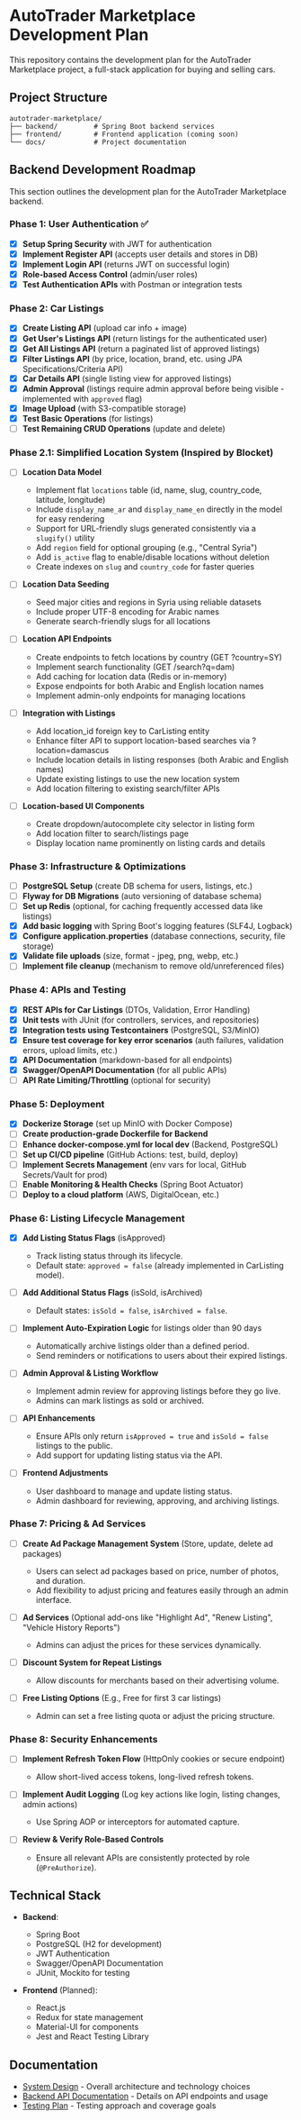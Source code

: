 # AutoTrader Marketplace Development Plan

This repository contains the development plan for the AutoTrader Marketplace project, a full-stack application for buying and selling cars.

## Project Structure

```
autotrader-marketplace/
├── backend/         # Spring Boot backend services
├── frontend/        # Frontend application (coming soon)
└── docs/            # Project documentation
```

## Backend Development Roadmap

This section outlines the development plan for the AutoTrader Marketplace backend.

### Phase 1: User Authentication ✅

- [x] **Setup Spring Security** with JWT for authentication
- [x] **Implement Register API** (accepts user details and stores in DB)
- [x] **Implement Login API** (returns JWT on successful login)
- [x] **Role-based Access Control** (admin/user roles)
- [x] **Test Authentication APIs** with Postman or integration tests

### Phase 2: Car Listings

- [x] **Create Listing API** (upload car info + image)
- [x] **Get User's Listings API** (return listings for the authenticated user)
- [x] **Get All Listings API** (return a paginated list of approved listings)
- [x] **Filter Listings API** (by price, location, brand, etc. using JPA Specifications/Criteria API)
- [x] **Car Details API** (single listing view for approved listings)
- [x] **Admin Approval** (listings require admin approval before being visible - implemented with `approved` flag)
- [x] **Image Upload** (with S3-compatible storage)
- [x] **Test Basic Operations** (for listings)
- [ ] **Test Remaining CRUD Operations** (update and delete)

### Phase 2.1: Simplified Location System (Inspired by Blocket)

- [ ] **Location Data Model**
  - Implement flat `locations` table (id, name, slug, country_code, latitude, longitude)
  - Include `display_name_ar` and `display_name_en` directly in the model for easy rendering
  - Support for URL-friendly slugs generated consistently via a `slugify()` utility
  - Add `region` field for optional grouping (e.g., "Central Syria")
  - Add `is_active` flag to enable/disable locations without deletion
  - Create indexes on `slug` and `country_code` for faster queries

- [ ] **Location Data Seeding**
  - Seed major cities and regions in Syria using reliable datasets
  - Include proper UTF-8 encoding for Arabic names
  - Generate search-friendly slugs for all locations

- [ ] **Location API Endpoints**
  - Create endpoints to fetch locations by country (GET ?country=SY)
  - Implement search functionality (GET /search?q=dam)
  - Add caching for location data (Redis or in-memory)
  - Expose endpoints for both Arabic and English location names
  - Implement admin-only endpoints for managing locations

- [ ] **Integration with Listings**
  - Add location_id foreign key to CarListing entity
  - Enhance filter API to support location-based searches via ?location=damascus
  - Include location details in listing responses (both Arabic and English names)
  - Update existing listings to use the new location system
  - Add location filtering to existing search/filter APIs

- [ ] **Location-based UI Components**
  - Create dropdown/autocomplete city selector in listing form
  - Add location filter to search/listings page
  - Display location name prominently on listing cards and details

### Phase 3: Infrastructure & Optimizations

- [ ] **PostgreSQL Setup** (create DB schema for users, listings, etc.)
- [ ] **Flyway for DB Migrations** (auto versioning of database schema)
- [ ] **Set up Redis** (optional, for caching frequently accessed data like listings)
- [x] **Add basic logging** with Spring Boot's logging features (SLF4J, Logback)
- [x] **Configure application.properties** (database connections, security, file storage)
- [x] **Validate file uploads** (size, format - jpeg, png, webp, etc.)
- [ ] **Implement file cleanup** (mechanism to remove old/unreferenced files)

### Phase 4: APIs and Testing

- [x] **REST APIs for Car Listings** (DTOs, Validation, Error Handling)
- [x] **Unit tests** with JUnit (for controllers, services, and repositories)
- [x] **Integration tests using Testcontainers** (PostgreSQL, S3/MinIO)
- [x] **Ensure test coverage for key error scenarios** (auth failures, validation errors, upload limits, etc.)
- [x] **API Documentation** (markdown-based for all endpoints)
- [x] **Swagger/OpenAPI Documentation** (for all public APIs)
- [ ] **API Rate Limiting/Throttling** (optional for security)

### Phase 5: Deployment

- [x] **Dockerize Storage** (set up MinIO with Docker Compose)
- [ ] **Create production-grade Dockerfile for Backend**
- [ ] **Enhance docker-compose.yml for local dev** (Backend, PostgreSQL)
- [ ] **Set up CI/CD pipeline** (GitHub Actions: test, build, deploy)
- [ ] **Implement Secrets Management** (env vars for local, GitHub Secrets/Vault for prod)
- [ ] **Enable Monitoring & Health Checks** (Spring Boot Actuator)
- [ ] **Deploy to a cloud platform** (AWS, DigitalOcean, etc.)

### Phase 6: Listing Lifecycle Management

- [x] **Add Listing Status Flags** (isApproved)
  - Track listing status through its lifecycle.
  - Default state: `approved = false` (already implemented in CarListing model).
- [ ] **Add Additional Status Flags** (isSold, isArchived)
  - Default states: `isSold = false`, `isArchived = false`.

- [ ] **Implement Auto-Expiration Logic** for listings older than 90 days
  - Automatically archive listings older than a defined period.
  - Send reminders or notifications to users about their expired listings.

- [ ] **Admin Approval & Listing Workflow**
  - Implement admin review for approving listings before they go live.
  - Admins can mark listings as sold or archived.

- [ ] **API Enhancements**
  - Ensure APIs only return `isApproved = true` and `isSold = false` listings to the public.
  - Add support for updating listing status via the API.

- [ ] **Frontend Adjustments**
  - User dashboard to manage and update listing status.
  - Admin dashboard for reviewing, approving, and archiving listings.

### Phase 7: Pricing & Ad Services

- [ ] **Create Ad Package Management System** (Store, update, delete ad packages)
  - Users can select ad packages based on price, number of photos, and duration.
  - Add flexibility to adjust pricing and features easily through an admin interface.

- [ ] **Ad Services** (Optional add-ons like "Highlight Ad", "Renew Listing", "Vehicle History Reports")
  - Admins can adjust the prices for these services dynamically.

- [ ] **Discount System for Repeat Listings**
  - Allow discounts for merchants based on their advertising volume.

- [ ] **Free Listing Options** (E.g., Free for first 3 car listings)
  - Admin can set a free listing quota or adjust the pricing structure.

### Phase 8: Security Enhancements

- [ ] **Implement Refresh Token Flow** (HttpOnly cookies or secure endpoint)
  - Allow short-lived access tokens, long-lived refresh tokens.

- [ ] **Implement Audit Logging** (Log key actions like login, listing changes, admin actions)
  - Use Spring AOP or interceptors for automated capture.

- [ ] **Review & Verify Role-Based Controls**
  - Ensure all relevant APIs are consistently protected by role (`@PreAuthorize`).

## Technical Stack

- **Backend**: 
  - Spring Boot
  - PostgreSQL (H2 for development)
  - JWT Authentication
  - Swagger/OpenAPI Documentation
  - JUnit, Mockito for testing

- **Frontend** (Planned):
  - React.js
  - Redux for state management
  - Material-UI for components
  - Jest and React Testing Library

## Documentation

- [System Design](docs/system_design.md) - Overall architecture and technology choices
- [Backend API Documentation](backend/autotrader-backend/API_DOCUMENTATION.md) - Details on API endpoints and usage
- [Testing Plan](docs/testing_plan.md) - Testing approach and coverage goals
